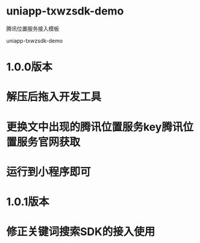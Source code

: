 # uniapp-txwzsdk-demo
腾讯位置服务接入模板

uniapp-txwzsdk-demo

# 1.0.0版本

# 解压后拖入开发工具

# 更换文中出现的腾讯位置服务key腾讯位置服务官网获取

# 运行到小程序即可

# 1.0.1版本

# 修正关键词搜索SDK的接入使用
